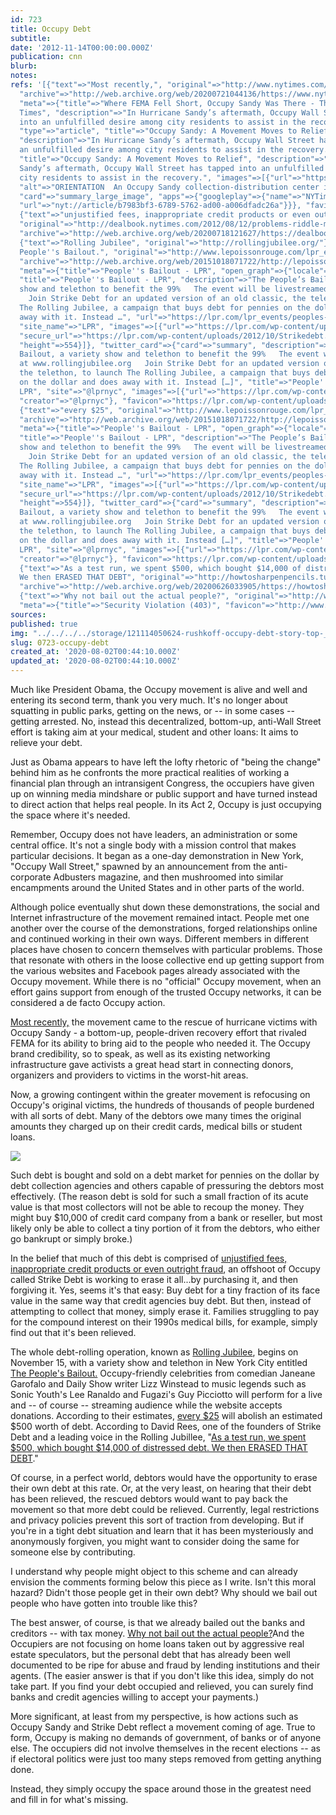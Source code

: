 ```yaml
---
id: 723
title: Occupy Debt
subtitle: 
date: '2012-11-14T00:00:00.000Z'
publication: cnn
blurb: 
notes: 
refs: '[{"text"=>"Most recently,", "original"=>"http://www.nytimes.com/2012/11/11/nyregion/where-fema-fell-short-occupy-sandy-was-there.html?pagewanted=all",
  "archive"=>"http://web.archive.org/web/20200721044136/https://www.nytimes.com/2012/11/11/nyregion/where-fema-fell-short-occupy-sandy-was-there.html?pagewanted=all",
  "meta"=>{"title"=>"Where FEMA Fell Short, Occupy Sandy Was There - The New York
  Times", "description"=>"In Hurricane Sandy’s aftermath, Occupy Wall Street has tapped
  into an unfulfilled desire among city residents to assist in the recovery.", "open_graph"=>{"url"=>"https://www.nytimes.com/2012/11/11/nyregion/where-fema-fell-short-occupy-sandy-was-there.html",
  "type"=>"article", "title"=>"Occupy Sandy: A Movement Moves to Relief", "images"=>[{"url"=>"https://static01.nyt.com/images/2012/11/11/nyregion/11RECOVER5/11RECOVER5-articleLarge.jpg"}],
  "description"=>"In Hurricane Sandy’s aftermath, Occupy Wall Street has tapped into
  an unfulfilled desire among city residents to assist in the recovery."}, "twitter_card"=>{"url"=>"https://www.nytimes.com/2012/11/11/nyregion/where-fema-fell-short-occupy-sandy-was-there.html",
  "title"=>"Occupy Sandy: A Movement Moves to Relief", "description"=>"In Hurricane
  Sandy’s aftermath, Occupy Wall Street has tapped into an unfulfilled desire among
  city residents to assist in the recovery.", "images"=>[{"url"=>"https://static01.nyt.com/images/2012/11/11/nyregion/11RECOVER5/11RECOVER5-articleLarge.jpg",
  "alt"=>"ORIENTATION  An Occupy Sandy collection-distribution center in Brooklyn."}],
  "card"=>"summary_large_image", "apps"=>{"googleplay"=>{"name"=>"NYTimes", "id"=>"com.nytimes.android",
  "url"=>"nyt://article/b7983bf3-6789-5762-ad00-a006dfadc26a"}}}, "favicon"=>"http://www.nytimes.com/vi-assets/static-assets/favicon-4bf96cb6a1093748bf5b3c429accb9b4.ico"}},
  {"text"=>"unjustified fees, inappropriate credit products or even outright fraud",
  "original"=>"http://dealbook.nytimes.com/2012/08/12/problems-riddle-moves-to-collect-credit-card-debt/",
  "archive"=>"http://web.archive.org/web/20200718121627/https://dealbook.nytimes.com/2012/08/12/problems-riddle-moves-to-collect-credit-card-debt/"},
  {"text"=>"Rolling Jubilee", "original"=>"http://rollingjubilee.org/"}, {"text"=>"The
  People''s Bailout.", "original"=>"http://www.lepoissonrouge.com/lpr_events/peoples-bailout/",
  "archive"=>"http://web.archive.org/web/20151018071722/http://lepoissonrouge.com/lpr_events/peoples-bailout/",
  "meta"=>{"title"=>"People''s Bailout - LPR", "open_graph"=>{"locale"=>"en_US", "type"=>"article",
  "title"=>"People''s Bailout - LPR", "description"=>"The People’s Bailout, a variety
  show and telethon to benefit the 99%   The event will be livestreamed at www.rollingjubilee.org
    Join Strike Debt for an updated version of an old classic, the telethon, to launch
  The Rolling Jubilee, a campaign that buys debt for pennies on the dollar and does
  away with it. Instead …", "url"=>"https://lpr.com/lpr_events/peoples-bailout/",
  "site_name"=>"LPR", "images"=>[{"url"=>"https://lpr.com/wp-content/uploads/2012/10/Strikedebt.jpg",
  "secure_url"=>"https://lpr.com/wp-content/uploads/2012/10/Strikedebt.jpg", "width"=>699,
  "height"=>554}]}, "twitter_card"=>{"card"=>"summary", "description"=>"The People’s
  Bailout, a variety show and telethon to benefit the 99%   The event will be livestreamed
  at www.rollingjubilee.org   Join Strike Debt for an updated version of an old classic,
  the telethon, to launch The Rolling Jubilee, a campaign that buys debt for pennies
  on the dollar and does away with it. Instead […]", "title"=>"People''s Bailout -
  LPR", "site"=>"@lprnyc", "images"=>[{"url"=>"https://lpr.com/wp-content/uploads/2012/10/Strikedebt.jpg"}],
  "creator"=>"@lprnyc"}, "favicon"=>"https://lpr.com/wp-content/uploads/2019/09/cropped-circlefish-favicon-192x192.png"}},
  {"text"=>"every $25", "original"=>"http://www.lepoissonrouge.com/lpr_events/peoples-bailout/",
  "archive"=>"http://web.archive.org/web/20151018071722/http://lepoissonrouge.com/lpr_events/peoples-bailout/",
  "meta"=>{"title"=>"People''s Bailout - LPR", "open_graph"=>{"locale"=>"en_US", "type"=>"article",
  "title"=>"People''s Bailout - LPR", "description"=>"The People’s Bailout, a variety
  show and telethon to benefit the 99%   The event will be livestreamed at www.rollingjubilee.org
    Join Strike Debt for an updated version of an old classic, the telethon, to launch
  The Rolling Jubilee, a campaign that buys debt for pennies on the dollar and does
  away with it. Instead …", "url"=>"https://lpr.com/lpr_events/peoples-bailout/",
  "site_name"=>"LPR", "images"=>[{"url"=>"https://lpr.com/wp-content/uploads/2012/10/Strikedebt.jpg",
  "secure_url"=>"https://lpr.com/wp-content/uploads/2012/10/Strikedebt.jpg", "width"=>699,
  "height"=>554}]}, "twitter_card"=>{"card"=>"summary", "description"=>"The People’s
  Bailout, a variety show and telethon to benefit the 99%   The event will be livestreamed
  at www.rollingjubilee.org   Join Strike Debt for an updated version of an old classic,
  the telethon, to launch The Rolling Jubilee, a campaign that buys debt for pennies
  on the dollar and does away with it. Instead […]", "title"=>"People''s Bailout -
  LPR", "site"=>"@lprnyc", "images"=>[{"url"=>"https://lpr.com/wp-content/uploads/2012/10/Strikedebt.jpg"}],
  "creator"=>"@lprnyc"}, "favicon"=>"https://lpr.com/wp-content/uploads/2019/09/cropped-circlefish-favicon-192x192.png"}},
  {"text"=>"As a test run, we spent $500, which bought $14,000 of distressed debt.
  We then ERASED THAT DEBT", "original"=>"http://howtosharpenpencils.tumblr.com/post/35285338188/the-peoples-bailout",
  "archive"=>"http://web.archive.org/web/20200626033905/https://howtosharpenpencils.tumblr.com/post/35285338188/the-peoples-bailout"},
  {"text"=>"Why not bail out the actual people?", "original"=>"http://www.forbes.com/sites/timworstall/2012/11/10/links-10-nov-finally-an-occupy-wall-street-idea-we-can-all-get-behind-the-rolling-jubilee/",
  "meta"=>{"title"=>"Security Violation (403)", "favicon"=>"http://www.forbes.com/favicon.ico"}}]'
sources: 
published: true
img: "../../../../storage/121114050624-rushkoff-occupy-debt-story-top-__SQUARESPACE_CACHEVERSION=1352925412340.jpeg"
slug: 0723-occupy-debt
created_at: '2020-08-02T00:44:10.000Z'
updated_at: '2020-08-02T00:44:10.000Z'
---
```

Much like President Obama, the Occupy movement is alive and well and entering its second term, thank you very much. It's no longer about squatting in public parks, getting on the news, or -- in some cases -- getting arrested. No, instead this decentralized, bottom-up, anti-Wall Street effort is taking aim at your medical, student and other loans: It aims to relieve your debt.

Just as Obama appears to have left the lofty rhetoric of "being the change" behind him as he confronts the more practical realities of working a financial plan through an intransigent Congress, the occupiers have given up on winning media mindshare or public support and have turned instead to direct action that helps real people. In its Act 2, Occupy is just occupying the space where it's needed.

Remember, Occupy does not have leaders, an administration or some central office. It's not a single body with a mission control that makes particular decisions. It began as a one-day demonstration in New York, "Occupy Wall Street," spawned by an announcement from the anti-corporate Adbusters magazine, and then mushroomed into similar encampments around the United States and in other parts of the world.

Although police eventually shut down these demonstrations, the social and Internet infrastructure of the movement remained intact. People met one another over the course of the demonstrations, forged relationships online and continued working in their own ways. Different members in different places have chosen to concern themselves with particular problems. Those that resonate with others in the loose collective end up getting support from the various websites and Facebook pages already associated with the Occupy movement. While there is no "official" Occupy movement, when an effort gains support from enough of the trusted Occupy networks, it can be considered a de facto Occupy action.

[Most recently,](http://www.nytimes.com/2012/11/11/nyregion/where-fema-fell-short-occupy-sandy-was-there.html?pagewanted=all) the movement came to the rescue of hurricane victims with Occupy Sandy - a bottom-up, people-driven recovery effort that rivaled FEMA for its ability to bring aid to the people who needed it. The Occupy brand credibility, so to speak, as well as its existing networking infrastructure gave activists a great head start in connecting donors, organizers and providers to victims in the worst-hit areas.

Now, a growing contingent within the greater movement is refocusing on Occupy's original victims, the hundreds of thousands of people burdened with all sorts of debt. Many of the debtors owe many times the original amounts they charged up on their credit cards, medical bills or student loans. 

![](http://i2.cdn.turner.com/cnn/dam/assets/121110111418-hoye-occupy-sandy-00002403-story-body.jpg)

Such debt is bought and sold on a debt market for pennies on the dollar by debt collection agencies and others capable of pressuring the debtors most effectively. (The reason debt is sold for such a small fraction of its acute value is that most collectors will not be able to recoup the money. They might buy $10,000 of credit card company from a bank or reseller, but most likely only be able to collect a tiny portion of it from the debtors, who either go bankrupt or simply broke.)

In the belief that much of this debt is comprised of [unjustified fees, inappropriate credit products or even outright fraud](http://dealbook.nytimes.com/2012/08/12/problems-riddle-moves-to-collect-credit-card-debt/), an offshoot of Occupy called Strike Debt is working to erase it all...by purchasing it, and then forgiving it. Yes, seems it's that easy: Buy debt for a tiny fraction of its face value in the same way that credit agencies buy debt. But then, instead of attempting to collect that money, simply erase it. Families struggling to pay for the compound interest on their 1990s medical bills, for example, simply find out that it's been relieved.

The whole debt-rolling operation, known as [Rolling Jubilee](http://rollingjubilee.org/), begins on November 15, with a variety show and telethon in New York City entitled [The People's Bailout.](http://www.lepoissonrouge.com/lpr_events/peoples-bailout/) Occupy-friendly celebrities from comedian Janeane Garofalo and Daily Show writer Lizz Winstead to music legends such as Sonic Youth's Lee Ranaldo and Fugazi's Guy Picciotto will perform for a live and -- of course -- streaming audience while the website accepts donations. According to their estimates, [every $25](http://www.lepoissonrouge.com/lpr_events/peoples-bailout/) will abolish an estimated $500 worth of debt. According to David Rees, one of the founders of Strike Debt and a leading voice in the Rolling Jubillee, "[As a test run, we spent $500, which bought $14,000 of distressed debt. We then ERASED THAT DEBT](http://howtosharpenpencils.tumblr.com/post/35285338188/the-peoples-bailout)."

Of course, in a perfect world, debtors would have the opportunity to erase their own debt at this rate. Or, at the very least, on hearing that their debt has been relieved, the rescued debtors would want to pay back the movement so that more debt could be relieved. Currently, legal restrictions and privacy policies prevent this sort of traction from developing. But if you're in a tight debt situation and learn that it has been mysteriously and anonymously forgiven, you might want to consider doing the same for someone else by contributing.

I understand why people might object to this scheme and can already envision the comments forming below this piece as I write. Isn't this moral hazard? Didn't those people get in their own debt? Why should we bail out people who have gotten into trouble like this?

The best answer, of course, is that we already bailed out the banks and creditors -- with tax money. [Why not bail out the actual people?](http://www.forbes.com/sites/timworstall/2012/11/10/links-10-nov-finally-an-occupy-wall-street-idea-we-can-all-get-behind-the-rolling-jubilee/)And the Occupiers are not focusing on home loans taken out by aggressive real estate speculators, but the personal debt that has already been well documented to be ripe for abuse and fraud by lending institutions and their agents. (The easier answer is that if you don't like this idea, simply do not take part. If you find your debt occupied and relieved, you can surely find banks and credit agencies willing to accept your payments.)

More significant, at least from my perspective, is how actions such as Occupy Sandy and Strike Debt reflect a movement coming of age. True to form, Occupy is making no demands of government, of banks or of anyone else. The occupiers did not involve themselves in the recent elections -- as if electoral politics were just too many steps removed from getting anything done.

Instead, they simply occupy the space around those in the greatest need and fill in for what's missing.
